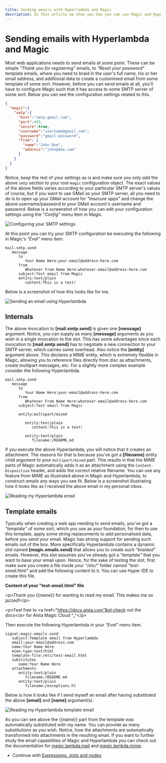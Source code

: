 ```yaml
---
title: Sending emails with Hyperlambda and Magic
description: In this article we show you how you can use Magic and Hyperlambda to send emails, and how you can configure Magic to use an SMTP server of your chosing.
---
```


# Sending emails with Hyperlambda and Magic

Most web applications needs to send emails at some point. These can be simple _"Thank you for registering"_ emails,
to _"Reset your password"_ template emails, where you need to braid in the user's full name, his or her email address,
and additional data to create a customised email from some template of some sort. However, before you can send emails
at all, you'll have to configure Magic such that it has access to some SMTP server of some sort. Below you can see
the configuration settings related to this.

```json
{
  "magic":{
    "smtp":{
      "host":"smtp.gmail.com",
      "port":465,
      "secure":true,
      "username":"username@gmail.com",
      "password":"gmail-password",
      "from": {
        "name":"John Doe",
        "address":"john@doe.com"
      }
    }
  }
}
```

Notice, _keep_ the rest of your settings as is and make sure you only _add_ the above `smtp` section to your root
`magic` configuration object. The exact values of the above fields varies according to your particular SMTP server's
values of course, but if you want to use GMail as your SMTP server, all you need to do is to open up your GMail account
for _"Insecure apps"_ and change the above username/password to your GMail account's username and password. Below is a
screenshot of how you can edit your configuration settings using the _"Config"_ menu item in Magic.

![Configuring your SMTP settings](https://raw.githubusercontent.com/polterguy/polterguy.github.io/master/images/configuring-smtp.jpg)

At this point you can try your SMTP configuration be executing the following in Magic's _"Eval"_ menu item.

```
mail.smtp.send
   message
      to
         Your Name Here:your-email@address-here.com
      from
         Whatever From Name Here:whatever-email@address-here.com
      subject:Test email from Magic
      entity:text/plain
         content:This is a test!
```

Below is a screenshot of how this looks like for me.

![Sending an email using Hyperlambda](https://raw.githubusercontent.com/polterguy/polterguy.github.io/master/images/sending-email-from-hyperlambda.jpg)

## Internals

The above invocation to **[mail.smtp.send]** is given one **[message]** argument. Notice, you can supply as
many **[message]** arguments as you wish in a single invocation to the slot. This has some advantages since
each invocation to **[mail.smtp.send]** has to negotiate a new connection to your SMTP server, which carries
some overhead. Also notice the **[entity]** argument above. This declares a MIME entity, which is extremely
flexible in Magic, allowing you to reference files directly from disc as attachments, create multipart messages,
etc. For a slightly more complex example consider the following Hyperlambda.

```
mail.smtp.send
   message
      to
         Your Name Here:your-email@address-here.com
      from
         Whatever From Name Here:whatever-email@address-here.com
      subject:Test email from Magic

      entity:multipart/mixed

         entity:text/plain
            content:This is a test!

         entity:text/plain
            filename:/README.md
```

If you execute the above Hyperlambda, you will notice that it creates an attachment. The reasons for that
is because you've got a **[filename]** entity child argument to your `multipart/mixed` part. This results
in that the MIME parts of Magic automatically adds it as an attachment using the `Content-Disposition` header,
and adds the correct relative filename. You can use any feature from MIME as illustrated above in Magic and
Hyperlambda, to construct emails any ways you see fit. Below is a screenshot illustrating how it looks like
as I received the above email in my personal inbox.

![Reading my Hyperlambda email](https://raw.githubusercontent.com/polterguy/polterguy.github.io/master/images/gmail-email.jpg)

## Template emails

Typically when creating a web app needing to send emails, you've got a _"template"_ of some sort, which you
use as your foundation, for then to use this template, apply some string replacements to add personalised data,
before you send your email. Magic has strong support for sending such emails out of the box. More specifically
Hyperlambda contains a dynamic slot named **[magic.emails.send]** that allows you to create such _"braided"_
emails. However, this slot assumes you've already got a _"template"_ that you want to base your email
upon. Hence, for the sake of testing the slot, first make sure you create a file inside your _"/etc/"_ folder
named _"test-email.html"_ and add the following content to it. You can use Hyper IDE to create this file.

**Content of your "test-email.html" file**

&lt;p&gt;Thank you &#123;&#123;name&#125;&#125; for wanting to read my email. This makes me so jazzed!&lt;/p&gt;

&lt;p&gt;Feel free to &lt;a href="https://docs.aista.com"&gt;check out the docs&lt;/a&gt; for Aista Magic Cloud ^_^&lt;/p&gt;


Then execute the following Hyperlambda in your _"Eval"_ menu item.

```
signal:magic.emails.send
   subject:Template email from Hyperlambda
   email:your-email@address.com
   name:Your Name Here
   mime-type:text/html
   template-file:/etc/test-email.html
   substitutes
      name:Your Name Here
   attachments
      entity:text/plain
         filename:/README.md
      entity:text/plain
         filename:/exceptions.hl
```

Below is how it looks like if I send myself an email after having substituted the above **[email]** and **[name]**
argument(s).

![Reading my Hyperlambda template email](https://raw.githubusercontent.com/polterguy/polterguy.github.io/master/images/gmail-template-email.jpg)

As you can see above the &#123;&#123;name&#125;&#125; part from the template was automatically substituted
with my name. You can provide as many substitutions as you wish. Notice, how the attachments are automatically
transformed into attachments in the resulting email. If you want to further study the email capabilities of
Magic and Hyperlambda you can check out the documentation for [magic.lambda.mail](/documentation/magic.lambda.mail/)
and [magic.lambda.mime](/documentation/magic.lambda.mime/).

* Continue with [Expressions, slots and nodes](/tutorials/expressions-slots-nodes/)
